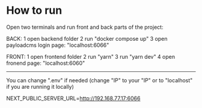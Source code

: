 # How to run

Open two terminals and run front and back parts of the project:

BACK:
1 open backend folder
2 run "docker compose up"
3 open payloadcms login page: "localhost:6066"

FRONT:
1 open frontend folder
2 run "yarn"
3 run "yarn dev"
4 open fronend page: "localhost:6060"

---

You can change ".env" if needed (change "IP" to your "IP" or to "localhost" if you are running it locally)

NEXT_PUBLIC_SERVER_URL=http://192.168.77.17:6066
